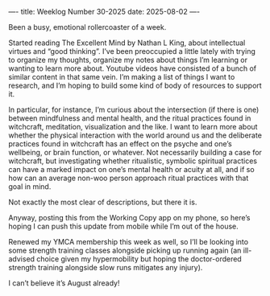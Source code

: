 —-
title: Weeklog Number 30-2025
date: 2025-08-02
—-

Been a busy, emotional rollercoaster of a week. 

Started reading The Excellent Mind by Nathan L King, about intellectual virtues and “good thinking”. I’ve been preoccupied a little lately with trying to organize my thoughts, organize my notes about things I’m learning or wanting to learn more about. Youtube videos have consisted of a bunch of similar content in that same vein. I’m making a list of things I want to research, and I’m hoping to build some kind of body of resources to support it. 

In particular, for instance, I’m curious about the intersection (if there is one) between mindfulness and mental health, and the ritual practices found in witchcraft, meditation, visualization and the like. I want to learn more about whether the physical interaction with the world around us and the deliberate practices found in witchcraft has an effect on the psyche and one’s wellbeing, or brain function, or whatever. Not necessarily building a case for witchcraft, but investigating whether ritualistic, symbolic spiritual practices can have a marked impact on one’s mental health or acuity at all, and if so how can an average non-woo person approach ritual practices with that goal in mind. 

Not exactly the most clear of descriptions, but there it is. 


Anyway, posting this from the Working Copy app on my phone, so here’s hoping I can push this update from mobile while I’m out of the house.

Renewed my YMCA membership this week as well, so I’ll be looking into some strength training classes alongside picking up running again (an ill-advised choice given my hypermobility but hoping the doctor-ordered strength training alongside slow runs mitigates any injury). 

I can’t believe it’s August already!

